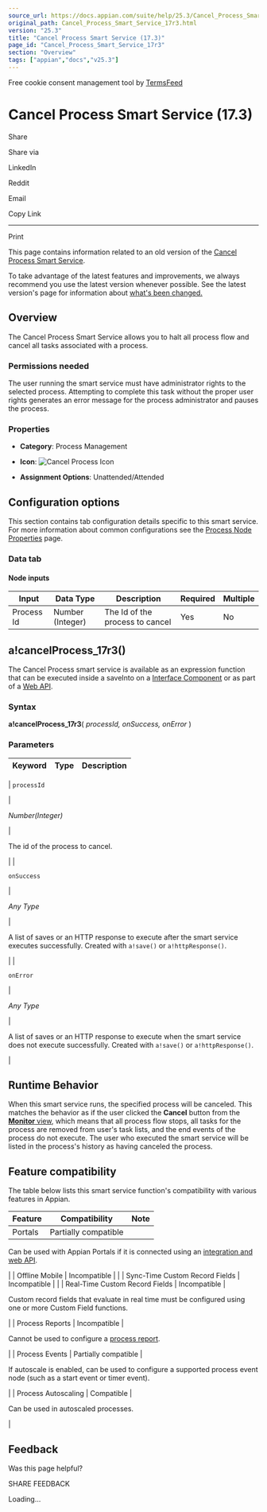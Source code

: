 ```yaml
---
source_url: https://docs.appian.com/suite/help/25.3/Cancel_Process_Smart_Service_17r3.html
original_path: Cancel_Process_Smart_Service_17r3.html
version: "25.3"
title: "Cancel Process Smart Service (17.3)"
page_id: "Cancel_Process_Smart_Service_17r3"
section: "Overview"
tags: ["appian","docs","v25.3"]
---
```



Free cookie consent management tool by [TermsFeed](https://www.termsfeed.com/)

# Cancel Process Smart Service (17.3)

Share

Share via

LinkedIn

Reddit

Email

Copy Link

* * *

Print

This page contains information related to an old version of the [Cancel Process Smart Service](/suite/help/25.3/Cancel_Process_Smart_Service.html).

To take advantage of the latest features and improvements, we always recommend you use the latest version whenever possible. See the latest version's page for information about [what's been changed.](/suite/help/25.3/Cancel_Process_Smart_Service.html#Old_Version)

## Overview

The Cancel Process Smart Service allows you to halt all process flow and cancel all tasks associated with a process.

### Permissions needed

The user running the smart service must have administrator rights to the selected process. Attempting to complete this task without the proper user rights generates an error message for the process administrator and pauses the process.

### Properties

-   **Category**: Process Management

-   **Icon**: ![Cancel Process Icon](images/Smart_Service_Icons/Cancel_Process.png)

-   **Assignment Options**: Unattended/Attended

## Configuration options

This section contains tab configuration details specific to this smart service. For more information about common configurations see the [Process Node Properties](Process_Node_and_Smart_Service_Properties.html) page.

### Data tab

#### Node inputs

| Input | Data Type | Description | Required | Multiple |
| --- | --- | --- | --- | --- |
| Process Id | Number (Integer) | The Id of the process to cancel | Yes | No |

## a!cancelProcess\_17r3()

The Cancel Process smart service is available as an expression function that can be executed inside a saveInto on a [Interface Component](executing_smart_services.html) or as part of a [Web API](Web_APIs.html).

### Syntax

**a!cancelProcess\_17r3**( _processId, onSuccess, onError_ )

### Parameters

| Keyword | Type | Description |
| --- | --- | --- |
|
`processId`

 |

_Number(Integer)_

 |

The id of the process to cancel.

 |
|

`onSuccess`

 |

_Any Type_

 |

A list of saves or an HTTP response to execute after the smart service executes successfully. Created with `a!save()` or `a!httpResponse()`.

 |
|

`onError`

 |

_Any Type_

 |

A list of saves or an HTTP response to execute when the smart service does not execute successfully. Created with `a!save()` or `a!httpResponse()`.

 |

## Runtime Behavior

When this smart service runs, the specified process will be canceled. This matches the behavior as if the user clicked the **Cancel** button from the [**Monitor** view](monitoring_view.html), which means that all process flow stops, all tasks for the process are removed from user's task lists, and the end events of the process do not execute. The user who executed the smart service will be listed in the process's history as having canceled the process.

## Feature compatibility

The table below lists this smart service function's compatibility with various features in Appian.

| Feature | Compatibility | Note |
| --- | --- | --- |
| Portals | Partially compatible |
Can be used with Appian Portals if it is connected using an [integration and web API](portals-design.html#using-partially-compatible-functions-and-objects-in-a-portal).

 |
| Offline Mobile | Incompatible |  |
| Sync-Time Custom Record Fields | Incompatible |  |
| Real-Time Custom Record Fields | Incompatible |

Custom record fields that evaluate in real time must be configured using one or more Custom Field functions.

 |
| Process Reports | Incompatible |

Cannot be used to configure a [process report](Process_Reports.html).

 |
| Process Events | Partially compatible |

If autoscale is enabled, can be used to configure a supported process event node (such as a start event or timer event).

 |
| Process Autoscaling | Compatible |

Can be used in autoscaled processes.

 |

## Feedback

Was this page helpful?

SHARE FEEDBACK

Loading...